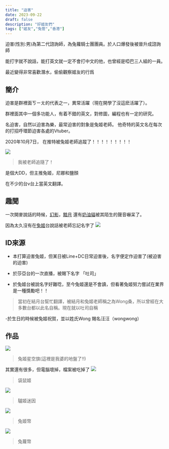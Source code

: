 ```yaml
---
title: "迫害"
date: 2023-09-22
draft: false
description: "好姬友們"
tags: ["姬友","兔管","香港"]
---
```


迫害(性別:男)為第二代諮詢師，為兔蘿騎士團團員。於人口爆發後被晉升成諮詢師

能打字就不說話，能打英文就一定不會打中文的他，也曾經是啞巴三人組的一員。

最近變得非常喜歡潛水，偷偷觀察姬友的行爲

## 簡介

迫害是群裡面ㄎㄧㄤ的代表之一，異常活躍（現在開學了沒這麽活躍了）。

群裡面其中一個多功能人，有着不錯的英文，對修圖，編程也有一定的研究。

名迫害，自然以迫害為樂，最常迫害的對象是兔姬老師。
他奇特的英文名在每次的打招呼環節迫害各處的Vtuber。

2020年10月7日，
在推特被兔姬老師追蹤了！！！！！！！！！

![](https://raw.githubusercontent.com/watercatuwu/usagihimepedia/pic/20230629181816.png)
> 我被老師追隨了！

是個大DD，但主推兔姬，尼娜和鹽顏

在不少的台v台上當英文翻譯。

## 趣聞

一次開麥說話的時候，[幻影](幻影 "wikilink")，[黯月](黯月 "wikilink")
還有[奶油貓](奶油貓 "wikilink")被其陌生的聲音嚇呆了。

因為太久沒有在[兔姬](兔姬 "wikilink")台說話被老師忘記名字了
![](https://raw.githubusercontent.com/watercatuwu/usagihimepedia/pic/20230629181955.png)

## ID來源

- 本打算迫害兔姬，但某日被Line+DC日常迫害後，名字便定作迫害了(被迫害的迫害)

- 於莎亞台的一次直播，被賜下名字 「吐司」

- 於兔姬台被說名字好難唸，至今兔姬還是不會讀，但看著兔姬努力嘗試在業界是一種獎勵吧！！

> 當初在結月台幫忙翻譯，被結月和兔姬老師稱之為Wong桑，所以曾經在大多數台都以此名自稱。現在就以吐司自稱

-於生日的時候被兔姬祝賀，並以姓氏Wong 賜名汪汪（wongwong）

## 作品

![](https://media.discordapp.net/attachments/983395406341873681/1154736569702424607/Flag2_1.gif)
> 兔姬星空旗(這裡是我婆的地盤了!!)

其實還有很多，但電腦壞掉，檔案被吃掉了
![](https://raw.githubusercontent.com/watercatuwu/usagihimepedia/pic/20230629182303.png)
> 袋鼠姬

![](https://raw.githubusercontent.com/watercatuwu/usagihimepedia/pic/20230629182343.png)
> 驢姬迷因

![](https://raw.githubusercontent.com/watercatuwu/usagihimepedia/pic/20230629182420.png)
> 兔姬幣

![](https://raw.githubusercontent.com/watercatuwu/usagihimepedia/pic/20230629182445.png)
> 兔蘿幣
